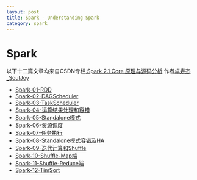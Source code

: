 ```yaml
---
layout: post
title: Spark - Understanding Spark
category: spark
---
```

#  Spark

以下十二篇文章均来自CSDN专栏[ Spark 2.1 Core 原理与源码分析](http://blog.csdn.net/column/details/14162.html)
作者[卓寿杰_SoulJoy](http://blog.csdn.net/u011239443)

* [Spark-01-RDD](http://nbviewer.jupyter.org/github/xiaocxt/xiaocxt.github.io/blob/master/assets/pdfs/Spark-01-RDD.pdf)
* [Spark-02-DAGScheduler](http://nbviewer.jupyter.org/github/xiaocxt/xiaocxt.github.io/blob/master/assets/pdfs/Spark-02-DAGScheduler.pdf)
* [Spark-03-TaskScheduler](http://nbviewer.jupyter.org/github/xiaocxt/xiaocxt.github.io/blob/master/assets/pdfs/Spark-03-TaskScheduler.pdf)
* [Spark-04-运算结果处理和容错](http://nbviewer.jupyter.org/github/xiaocxt/xiaocxt.github.io/blob/master/assets/pdfs/Spark-04-handleTaskCompletion.pdf)
* [Spark-05-Standalone模式](http://nbviewer.jupyter.org/github/xiaocxt/xiaocxt.github.io/blob/master/assets/pdfs/Spark-05-Standalone.pdf)
* [Spark-06-资源调度](http://nbviewer.jupyter.org/github/xiaocxt/xiaocxt.github.io/blob/master/assets/pdfs/Spark-06-SchedulerBackend.pdf)
* [Spark-07-任务执行](http://nbviewer.jupyter.org/github/xiaocxt/xiaocxt.github.io/blob/master/assets/pdfs/Spark-07-ExecuteTask.pdf)
* [Spark-08-Standalone模式容错及HA](http://nbviewer.jupyter.org/github/xiaocxt/xiaocxt.github.io/blob/master/assets/pdfs/Spark-08-Standalone-HA.pdf)
* [Spark-09-迭代计算和Shuffle](http://nbviewer.jupyter.org/github/xiaocxt/xiaocxt.github.io/blob/master/assets/pdfs/Spark-09-Iterator-Shuffle.pdf)
* [Spark-10-Shuffle-Map端](http://nbviewer.jupyter.org/github/xiaocxt/xiaocxt.github.io/blob/master/assets/pdfs/Spark-10-Shuffle-MapSide.pdf)
* [Spark-11-Shuffle-Reduce端](http://nbviewer.jupyter.org/github/xiaocxt/xiaocxt.github.io/blob/master/assets/pdfs/Spark-11-Shuffle-ReduceSide.pdf)
* [Spark-12-TimSort](http://nbviewer.jupyter.org/github/xiaocxt/xiaocxt.github.io/blob/master/assets/pdfs/Spark-12-TimSort.pdf)

